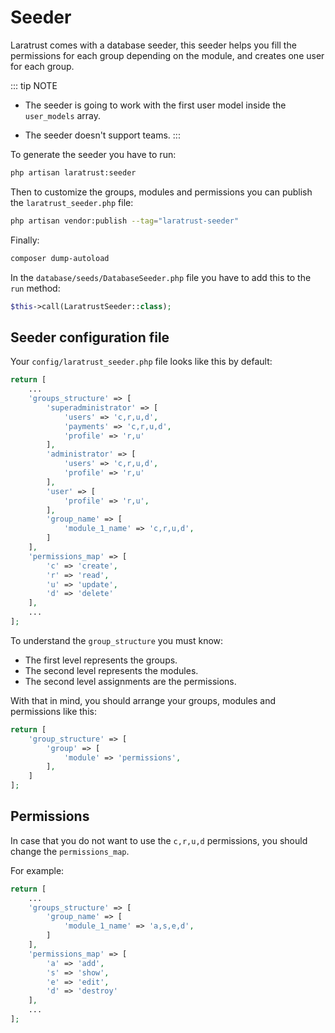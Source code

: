 # Seeder

Laratrust comes with a database seeder, this seeder helps you fill the permissions for each group depending on the module, and creates one user for each group.

::: tip NOTE
- The seeder is going to work with the first user model inside the `user_models` array.

- The seeder doesn't support teams.
:::

To generate the seeder you have to run:

```bash
php artisan laratrust:seeder
```

Then to customize the groups, modules and permissions you can publish the `laratrust_seeder.php` file:

```bash
php artisan vendor:publish --tag="laratrust-seeder"
```

Finally:

```bash
composer dump-autoload
```

In the `database/seeds/DatabaseSeeder.php` file you have to add this to the `run` method:

```php
$this->call(LaratrustSeeder::class);
```

## Seeder configuration file
Your `config/laratrust_seeder.php` file looks like this by default:

```php
return [
    ...
    'groups_structure' => [
        'superadministrator' => [
            'users' => 'c,r,u,d',
            'payments' => 'c,r,u,d',
            'profile' => 'r,u'
        ],
        'administrator' => [
            'users' => 'c,r,u,d',
            'profile' => 'r,u'
        ],
        'user' => [
            'profile' => 'r,u',
        ],
        'group_name' => [
            'module_1_name' => 'c,r,u,d',
        ]
    ],
    'permissions_map' => [
        'c' => 'create',
        'r' => 'read',
        'u' => 'update',
        'd' => 'delete'
    ],
    ...
];

```

To understand the `group_structure` you must know:

* The first level represents the groups.
* The second level represents the modules.
* The second level assignments are the permissions.

With that in mind, you should arrange your groups, modules and permissions like this:

```php
return [
    'group_structure' => [
        'group' => [
            'module' => 'permissions',
        ],
    ]
];
```

## Permissions

In case that you do not want to use the `c,r,u,d` permissions, you should change the `permissions_map`.

For example:
```php
return [
    ...
    'groups_structure' => [
        'group_name' => [
            'module_1_name' => 'a,s,e,d',
        ]
    ],
    'permissions_map' => [
        'a' => 'add',
        's' => 'show',
        'e' => 'edit',
        'd' => 'destroy'
    ],
    ...
];

```
